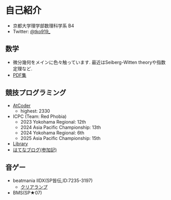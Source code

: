 # 自己紹介

- 京都大学理学部数理科学系 B4
- Twitter: [@tko919_](https://x.com/tko919_)

## 数学
- 微分幾何をメインに色々触っています. 最近はSeiberg-Witten theoryや指数定理など.
- [PDF集](math/index.md)

## 競技プログラミング

- [AtCoder](https://atcoder.jp/users/TKO)
    - highest: 2330
- ICPC (Team: Red Phobia)
    - 2023 Yokohama Regional: 12th
    - 2024 Asia Pacific Championship: 13th
    - 2024 Yokohama Regional: 6th
    - 2025 Asia Pacific Championship: 15th
- [Library](https://tko919.github.io/library/)
- [はてなブログ(参加記)](https://tk0-math.hatenablog.com/)

## 音ゲー
- beatmania IIDX(SP皆伝,ID:7235-3197)
    - [クリアランプ](https://sp12.iidx.app/sheets/7235-3197/hard)
- BMS(SP★07)

